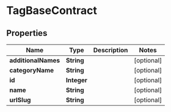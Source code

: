 

# TagBaseContract


## Properties

Name | Type | Description | Notes
------------ | ------------- | ------------- | -------------
**additionalNames** | **String** |  |  [optional]
**categoryName** | **String** |  |  [optional]
**id** | **Integer** |  |  [optional]
**name** | **String** |  |  [optional]
**urlSlug** | **String** |  |  [optional]



